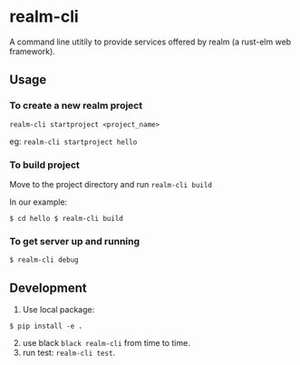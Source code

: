 # realm-cli

A command line utitily to provide services offered by realm (a rust-elm web 
framework).

## Usage

### To create a new realm project 

`realm-cli startproject <project_name>`

eg: `realm-cli startproject hello`


### To build project

Move to the project directory and run `realm-cli build`  

In our example:
   
`
$ cd hello
$ realm-cli build
`

### To get server up and running

`$ realm-cli debug`  

## Development

1. Use local package:

  `
  $ pip install -e .
  `

2. use black `black realm-cli` from time to time.
3. run test: `realm-cli test`.

